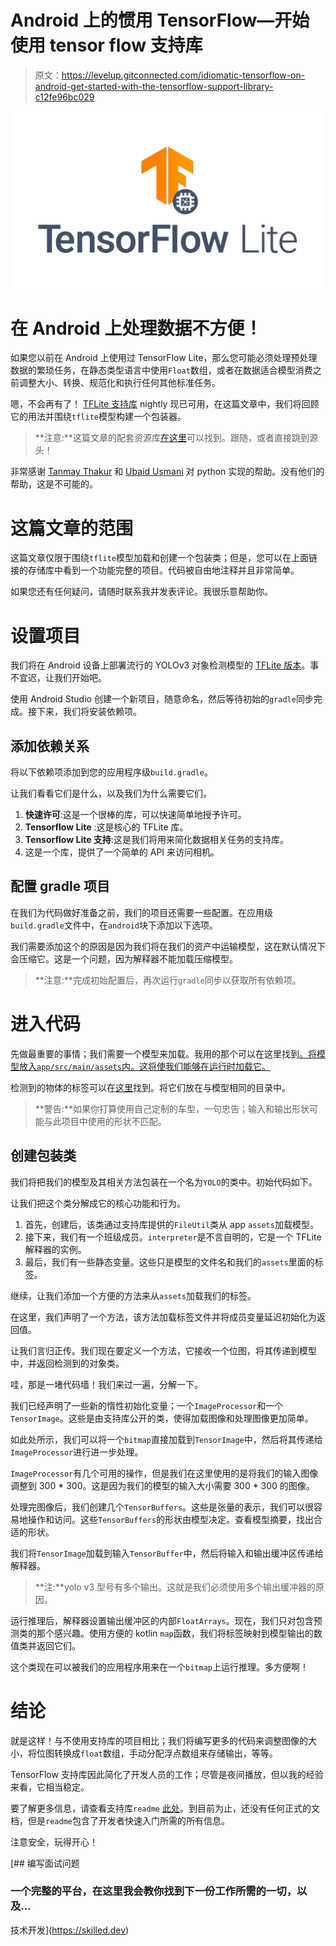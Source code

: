 # Android 上的惯用 TensorFlow—开始使用 tensor flow 支持库

> 原文：<https://levelup.gitconnected.com/idiomatic-tensorflow-on-android-get-started-with-the-tensorflow-support-library-c12fe96bc029>

![](img/093446a654a9125bc68382081d7a8d9f.png)

# 在 Android 上处理数据不方便！

如果您以前在 Android 上使用过 TensorFlow Lite，那么您可能必须处理预处理数据的繁琐任务，在静态类型语言中使用`Float`数组，或者在数据适合模型消费之前调整大小、转换、规范化和执行任何其他标准任务。

嗯，不会再有了！ [TFLite 支持库](https://github.com/tensorflow/tensorflow/tree/master/tensorflow/lite/experimental/support/java) nightly 现已可用，在这篇文章中，我们将回顾它的用法并围绕`tflite`模型构建一个包装器。

> **注意:**这篇文章的配套资源库[在这里](https://github.com/ATechnoHazard/object-detection-yolo)可以找到。跟随，或者直接跳到源头！

非常感谢 [Tanmay Thakur](https://medium.com/u/46b642aa7f12?source=post_page-----c12fe96bc029--------------------------------) 和 [Ubaid Usmani](https://medium.com/u/d1a8d99d1836?source=post_page-----c12fe96bc029--------------------------------) 对 python 实现的帮助。没有他们的帮助，这是不可能的。

# 这篇文章的范围

这篇文章仅限于围绕`tflite`模型加载和创建一个包装类；但是，您可以在上面链接的存储库中看到一个功能完整的项目。代码被自由地注释并且非常简单。

如果您还有任何疑问，请随时联系我并发表评论。我很乐意帮助你。

# 设置项目

我们将在 Android 设备上部署流行的 YOLOv3 对象检测模型的 [TFLite 版本](https://github.com/ATechnoHazard/yolo-tflite)。事不宜迟，让我们开始吧。

使用 Android Studio 创建一个新项目，随意命名，然后等待初始的`gradle`同步完成。接下来，我们将安装依赖项。

## 添加依赖关系

将以下依赖项添加到您的应用程序级`build.gradle`。

让我们看看它们是什么，以及我们为什么需要它们。

1.  **快速许可**:这是一个很棒的库，可以快速简单地授予许可。
2.  **Tensorflow Lite** :这是核心的 TFLite 库。
3.  **Tensorflow Lite 支持**:这是我们将用来简化数据相关任务的支持库。
4.  这是一个库，提供了一个简单的 API 来访问相机。

## 配置 gradle 项目

在我们为代码做好准备之前，我们的项目还需要一些配置。在应用级`build.gradle`文件中，在`android`块下添加以下选项。

我们需要添加这个的原因是因为我们将在我们的资产中运输模型，这在默认情况下会压缩它。这是一个问题，因为解释器不能加载压缩模型。

> **注意:**完成初始配置后，再次运行`gradle`同步以获取所有依赖项。

# 进入代码

先做最重要的事情；我们需要一个模型来加载。我用的那个可以在这里找到[。将模型放入`app/src/main/assets`内。这将使我们能够在运行时加载它。](https://raw.githubusercontent.com/ATechnoHazard/yolo-tflite/master/models/detect.tflite)

检测到的物体的标签可以在[这里](https://raw.githubusercontent.com/ATechnoHazard/object-detection-yolo/master/app/src/main/assets/labelmap.txt)找到。将它们放在与模型相同的目录中。

> **警告:**如果你打算使用自己定制的车型，一句忠告；输入和输出形状可能与此项目中使用的形状不匹配。

## 创建包装类

我们将把我们的模型及其相关方法包装在一个名为`YOLO`的类中。初始代码如下。

让我们把这个类分解成它的核心功能和行为。

1.  首先，创建后，该类通过支持库提供的`FileUtil`类从 app `assets`加载模型。
2.  接下来，我们有一个班级成员。`interpreter`是不言自明的，它是一个 TFLite 解释器的实例。
3.  最后，我们有一些静态变量。这些只是模型的文件名和我们的`assets`里面的标签。

继续，让我们添加一个方便的方法来从`assets`加载我们的标签。

在这里，我们声明了一个方法，该方法加载标签文件并将成员变量延迟初始化为返回值。

让我们言归正传。我们现在要定义一个方法，它接收一个位图，将其传递到模型中，并返回检测到的对象类。

哇，那是一堵代码墙！我们来过一遍，分解一下。

我们已经声明了一些新的惰性初始化变量；一个`ImageProcessor`和一个`TensorImage`。这些是由支持库公开的类，使得加载图像和处理图像更加简单。

如此处所示，我们可以将一个`bitmap`直接加载到`TensorImage`中，然后将其传递给`ImageProcessor`进行进一步处理。

`ImageProcessor`有几个可用的操作，但是我们在这里使用的是将我们的输入图像调整到 300 * 300。这是因为我们的模型的输入大小需要 300 * 300 的图像。

处理完图像后，我们创建几个`TensorBuffers`。这些是张量的表示，我们可以很容易地操作和访问。这些`TensorBuffers`的形状由模型决定。查看模型摘要，找出合适的形状。

我们将`TensorImage`加载到输入`TensorBuffer`中，然后将输入和输出缓冲区传递给解释器。

> **注:**yolo v3 型号有多个输出。这就是我们必须使用多个输出缓冲器的原因。

运行推理后，解释器设置输出缓冲区的内部`FloatArrays`。现在，我们只对包含预测类的那个感兴趣。使用方便的 kotlin `map`函数，我们将标签映射到模型输出的数值类并返回它们。

这个类现在可以被我们的应用程序用来在一个`bitmap`上运行推理。多方便啊！

# 结论

就是这样！与不使用支持库的项目相比；我们将编写更多的代码来调整图像的大小，将位图转换成`float`数组，手动分配浮点数组来存储输出，等等。

TensorFlow 支持库因此简化了开发人员的工作；尽管是夜间播放，但以我的经验来看，它相当稳定。

要了解更多信息，请查看支持库`readme` [此处](https://github.com/tensorflow/tensorflow/blob/master/tensorflow/lite/experimental/support/java/README.md)。到目前为止，还没有任何正式的文档，但是`readme`包含了开发者快速入门所需的所有信息。

注意安全，玩得开心！

[](https://skilled.dev) [## 编写面试问题

### 一个完整的平台，在这里我会教你找到下一份工作所需的一切，以及…

技术开发](https://skilled.dev)